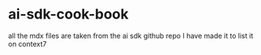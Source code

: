 # ai-sdk-cook-book
all the mdx files are taken from the ai sdk github repo I have made it to list it on context7
